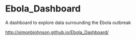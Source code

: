 Ebola_Dashboard
===============

A dashboard to explore data surrounding the Ebola outbreak

http://simonbjohnson.github.io/Ebola_Dashboard/

